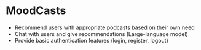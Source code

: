 # MoodCasts

- Recommend users with appropriate podcasts based on their own need
- Chat with users and give recommendations (Large-language model)
- Provide basic authentication features (login, register, logout)